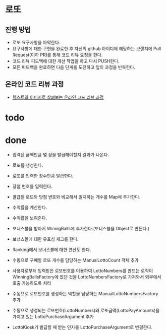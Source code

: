 # 로또
## 진행 방법
* 로또 요구사항을 파악한다.
* 요구사항에 대한 구현을 완료한 후 자신의 github 아이디에 해당하는 브랜치에 Pull Request(이하 PR)를 통해 코드 리뷰 요청을 한다.
* 코드 리뷰 피드백에 대한 개선 작업을 하고 다시 PUSH한다.
* 모든 피드백을 완료하면 다음 단계를 도전하고 앞의 과정을 반복한다.

## 온라인 코드 리뷰 과정
* [텍스트와 이미지로 살펴보는 온라인 코드 리뷰 과정](https://github.com/next-step/nextstep-docs/tree/master/codereview)














# todo 


# done
- 입력된 금액만큼 몇 장을 발급해야할지 결과가 나온다.
- 로또를 생성한다.
- 로또를 입력한 장수만큼 발급한다.
- 당첨 번호를 입력한다.
- 발급된 로또와 당첨 번호와 비교해서 일치하는 개수를 Map에 추가한다.
- 수익률을 계산한다.
- 수익률을 보여준다.

- 보너스볼을 받아서 WinnigBalls에 추가한다.(보너스볼을 Object로 만든다.)
- 보너스볼에 대한 유효성 체크를 한다.
- Ranking에서 보너스볼에 대한 연산도 한다.

- 수동으로 구매할 로또 개수를 담당하는 ManualLottoCount 객체 추가
- 사용자로부터 입력받은 로또번호를 이용하여 LottoNumbers를 만드는 로직이 WinningBallsFactory에 있던 것을 LottoNumbersFactory로 가져와서 외부에서 호출 가능하도록 처리
- 수동으로 로또번호를 생성하는 역할을 담당하는 ManualLottoNumbersFactory 추가
- 수동으로 생성되는 로또번호(LottoNumbers)와 로또금액(LottoPayAmounts)을 가지고 있는 LottoPurchaseArgument 추가
- LottoKiosk가 발급할 때 받는 인자를 LottoPurchaseArgument로 변경한다.